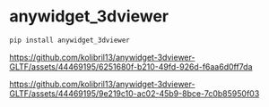 # anywidget_3dviewer

```sh
pip install anywidget_3dviewer
```


https://github.com/kolibril13/anywidget-3dviewer-GLTF/assets/44469195/6251680f-b210-49fd-926d-f6aa6d0ff7da



https://github.com/kolibril13/anywidget-3dviewer-GLTF/assets/44469195/9e219c10-ac02-45b9-8bce-7c0b85950f03

